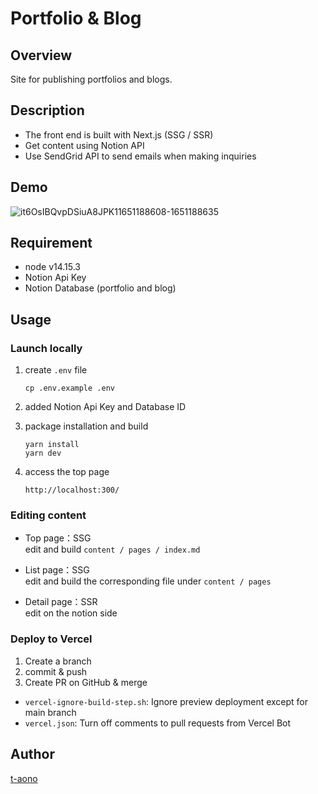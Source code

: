 # Portfolio & Blog

## Overview

Site for publishing portfolios and blogs.

## Description

- The front end is built with Next.js (SSG / SSR)
- Get content using Notion API
- Use SendGrid API to send emails when making inquiries

## Demo

![it6OsIBQvpDSiuA8JPK11651188608-1651188635](https://user-images.githubusercontent.com/46856574/165863919-49407d1d-1881-4d83-8e91-9708b8ce684b.gif)

<!-- ## VS. -->

## Requirement

- node v14.15.3
- Notion Api Key
- Notion Database (portfolio and blog)

## Usage

### Launch locally

1. create `.env` file

   ```
   cp .env.example .env
   ```

2. added Notion Api Key and Database ID

3. package installation and build

   ```
   yarn install
   yarn dev
   ```

4. access the top page

   ```
   http://localhost:300/
   ```

### Editing content

- Top page：SSG  
  edit and build `content / pages / index.md`

- List page：SSG  
  edit and build the corresponding file under `content / pages`

- Detail page：SSR  
  edit on the notion side

### Deploy to Vercel

1. Create a branch
2. commit & push
3. Create PR on GitHub & merge

- `vercel-ignore-build-step.sh`: Ignore preview deployment except for main branch
- `vercel.json`: Turn off comments to pull requests from Vercel Bot

<!-- ## Install -->

<!-- ## Contribution -->

<!-- ## Licence -->

## Author

[t-aono](https://github.com/t-aono)

<!-- README.md Sample -->
<!-- https://deeeet.com/writing/2014/07/31/readme/ -->

